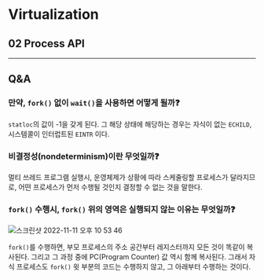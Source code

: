 # Virtualization 
## 02 Process API

---
## Q&A
### 만약, `fork()` 없이 `wait()`을 사용하면 어떻게 될까❓
`statloc`의 값이 -1을 갖게 된다. 그 해당 상태에 해당하는 경우는 자식이 없는 `ECHILD`, 시스템콜이 인터럽트된 `EINTR` 이다.

### 비결정성(nondeterminism)이란 무엇일까❓
멀티 쓰레드 프로그램 실행시, 운영체제가 상황에 따라 스케줄링할 프로세스가 달라지므로, 어떤 프로세스가 먼저 수행될 것인지 결정할 수 없는 것을 말한다.

### `fork()` 수행시, `fork()` 위의 영역은 실행되지 않는 이유는 무엇일까❓
![스크린샷 2022-11-11 오후 10 53 46](https://user-images.githubusercontent.com/13804810/201354442-5376ba64-5450-47ea-ba38-df534d4a68a9.png)

`fork()`를 수행하면, 부모 프로세스의 주소 공간부터 레지스터까지 모든 것이 똑같이 복사된다. 그리고 그 과정 중에 PC(Program Counter) 값 역시 함께 복사된다.
그래서 자식 프로세스도 `fork()` 윗 부분의 코드는 수행하지 않고, 그 아래부터 수행하는 것이다.
